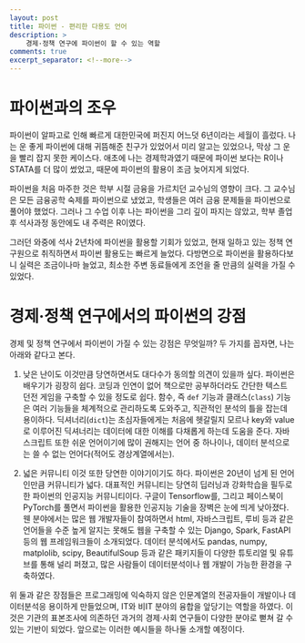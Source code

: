 ```yaml
---
layout: post
title: 파이썬 - 편리한 다용도 언어
description: >
    경제·정책 연구에 파이썬이 할 수 있는 역할
comments: true
excerpt_separator: <!--more-->
---
```


<!--more-->

# 파이썬과의 조우

파이썬이 알파고로 인해 빠르게 대한민국에 퍼진지 어느덧 6년이라는 세월이 흘렀다. 
나는 운 좋게 파이썬에 대해 귀뜸해준 친구가 있었어서 미리 알고는 있었으나, 막상 그 운을 빨리 잡지 못한 케이스다.
애초에 나는 경제학과였기 때문에 파이썬 보다는 R이나 STATA를 더 많이 썼었고, 때문에 파이썬의 활용이 조금 늦어지게 되었다.

파이썬을 처음 마주한 것은 학부 시절 금융을 가르치던 교수님의 영향이 크다.
그 교수님은 모든 금융공학 숙제를 파이썬으로 냈었고, 학생들은 여러 금융 문제들을 파이썬으로 풀어야 했었다.
그러나 그 수업 이후 나는 파이썬을 그리 깊이 파지는 않았고, 학부 졸업 후 석사과정 동안에도 내 주력은 R이였다.

그러던 와중에 석사 2년차에 파이썬을 활용할 기회가 있었고, 현재 일하고 있는 정책 연구원으로 취직하면서 파이썬 활용도는 빠르게 늘었다.
다방면으로 파이썬을 활용하다보니 실력은 조금이나마 늘었고, 최소한 주변 동료들에게 조언을 줄 만큼의 실력을 가질 수 있었다.

# 경제·정책 연구에서의 파이썬의 강점

경제 및 정책 연구에서 파이썬이 가질 수 있는 강점은 무엇일까?
두 가지를 꼽자면, 나는 아래와 같다고 본다.

1. 낮은 난이도
이것만큼 당연하면서도 대다수가 동의할 의견이 있을까 싶다. 파이썬은 배우기가 굉장히 쉽다.
코딩과 인연이 없어 책으로만 공부하더라도 간단한 텍스트 던전 게임을 구축할 수 있을 정도로 쉽다.
함수, 즉 `def` 기능과 클래스(`class`) 기능은 여러 기능들을 체계적으로 관리하도록 도와주고, 직관적인 분석의 틀을 잡는데 용이하다.
딕셔너리(`dict`)는 초심자들에게는 처음에 헷갈릴지 모르나 key와 value로 이루어진 딕셔너리는 데이터에 대한 이해를 다채롭게 하는데 도움을 준다.
자바스크립트 또한 쉬운 언어이기에 많이 권해지는 언어 중 하나이나, 데이터 분석으로는 쓸 수 없는 언어다(적어도 경상계열에서는).

2. 넓은 커뮤니티
이것 또한 당연한 이야기이기도 하다. 파이썬은 20년이 넘게 된 언어인만큼 커뮤니티가 넓다. 
대표적인 커뮤니티는 당연히 딥러닝과 강화학습을 필두로 한 파이썬의 인공지능 커뮤니티이다.
구글이 Tensorflow를, 그리고 페이스북이 PyTorch를 풀면서 파이썬을 활용한 인공지능 기술을 장벽은 눈에 띄게 낮아졌다.
웬 분야에서는 많은 웹 개발자들이 참여하면서 html, 자바스크립트, 루비 등과 같은 언어들을 수준 높게 알지는 못해도 웹을 구축할 수 있는 Django, Spark, FastAPI 등의 웹 프레임워크들이 소개되었다.
데이터 분석에서도 pandas, numpy, matplolib, scipy, BeautifulSoup 등과 같은 패키지들이 다양한 튜토리얼 및 유튜브를 통해 널리 퍼졌고, 많은 사람들이 데이터분석이나 웹 개발이 가능한 환경을 구축하였다.

위 둘과 같은 장점들은 프로그래밍에 익숙하지 않은 인문계열의 전공자들이 개발이나 데이터분석응 용이하게 만들었으며, IT와 비IT 분야의 융합을 앞당기는 역할을 하였다.
이것은 기관의 표본조사에 의존하던 과거의 경제·사회 연구들이 다양한 분야로 뻗쳐 갈 수 있는 기반이 되었다.
앞으로는 이러한 예시들을 하나둘 소개할 예정이다.
